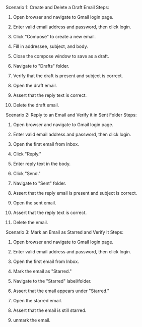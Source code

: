 Scenario 1: Create and Delete a Draft Email
Steps:

1. Open browser and navigate to Gmail login page.

2. Enter valid email address and password, then click login.

3. Click "Compose" to create a new email.

4. Fill in addressee, subject, and body.

5. Close the compose window to save as a draft.

6. Navigate to "Drafts" folder.

7. Verify that the draft is present and subject is correct.

8. Open the draft email.

9. Assert that the reply text is correct.

10. Delete the draft email.

Scenario 2: Reply to an Email and Verify it in Sent Folder
Steps:

1. Open browser and navigate to Gmail login page.

2. Enter valid email address and password, then click login.

3. Open the first email from Inbox.

4. Click "Reply."

5. Enter reply text in the body.

6. Click "Send."

7. Navigate to "Sent" folder.

8. Assert that the reply email is present and subject is correct.

9. Open the sent email.

10. Assert that the reply text is correct.

11. Delete the email.

Scenario 3: Mark an Email as Starred and Verify It
Steps:

1. Open browser and navigate to Gmail login page.

2. Enter valid email address and password, then click login.

3. Open the first email from Inbox.

4. Mark the email as "Starred."

5. Navigate to the "Starred" label/folder.

6. Assert that the email appears under "Starred."

7. Open the starred email.

8. Assert that the email is still starred.

9. unmark the email.
